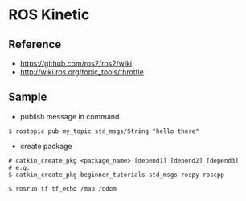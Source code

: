 # ROS Kinetic

## Reference
* https://github.com/ros2/ros2/wiki
* http://wiki.ros.org/topic_tools/throttle

## Sample
* publish message in command
```
$ rostopic pub my_topic std_msgs/String "hello there"
```
* create package
```
# catkin_create_pkg <package_name> [depend1] [depend2] [depend3]
# e.g.
$ catkin_create_pkg beginner_tutorials std_msgs rospy roscpp
```
```
$ rosrun tf tf_echo /map /odom
```
